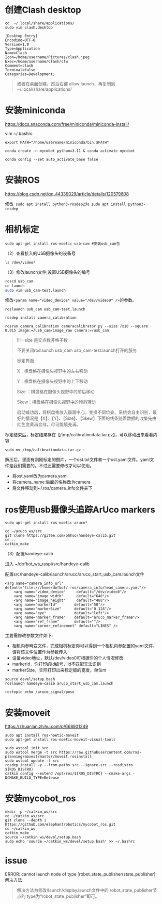

# 创建Clash desktop

```
cd  ~/.local/share/applications/
sudo vim clash.desktop
```

```
[Desktop Entry]
Encoding=UTF-8
Version=1.0
Type=Application
Name=Clash
Icon=/home/username/Pictures/clash.jpeg
Exec=/home/username/Clash/cfw
Comment=clash
Terminal=false
Categories=Development;
```

> 或者在桌面创建，然后右键 allow launch，再复制到~/.local/share/applications/

# 安装miniconda

https://docs.anaconda.com/free/miniconda/miniconda-install/

vim ~/.bashrc 

```
export PATH="/home/username/miniconda/bin:$PATH"
```

```
conda create -n mycobot python=3.11 & conda activate mycobot
```

```
conda config --set auto_activate_base false
```



# 安装ROS

https://blog.csdn.net/qq_44339029/article/details/120579608

修改` sudo apt install python3-rosdep2`为` sudo apt install python3-rosdep`

# 相机标定

```
sudo apt-get install ros-noetic-usb-cam #安装usb_cam包
```

（2）查看接入的USB摄像头的设备号

```cobol
ls /dev/video*
```

（3）修改launch文件,设置USB摄像头的编号

```bash
roscd usb_cam
cd launch
sudo vim usb_cam-test.launch 
```

修改`<param name="video_device" value="/dev/video0" />`的参数。

```
roslaunch usb_cam usb_cam-test.launch
```

```
rosdep install camera_calibration
```

```
rosrun camera_calibration cameracalibrator.py --size 7x10 --square 0.015 image:=/usb_cam/image_raw camera:=/usb_cam
```

> !!!--size 是交点数非格子数
>
> 不要关闭roslaunch usb_cam usb_cam-test.launch打开的服务

>标定界面
>
>X：棋盘格在摄像头视野中的左右移动
>
>Y：棋盘格在摄像头视野中的上下移动
>
>Size  ：棋盘格在摄像头视野中的前后移动
>
>Skew：棋盘格在摄像头视野中的倾斜转动
>
>启动成功后，将棋盘格放入画面中心，变换不同位姿。系统会自主识别，最好的情况是【X】、【Y】、【Size】、【Skew】下面的线条随着数据的收集先由红色变黄再变绿，尽可能填充满。

标定结束后，标定结果存在【/tmp/calibrationdata.tar.gz】，可以移动出来看看内容

```
sudo mv /tmp/calibrationdata.tar.gz ~
```

解压后，里面有刚刚标定的图片，一个ost.txt文件和一个ost.yaml文件。yaml文件是我们需要的，不过还需要修改才可以使用。

- 将ost.yaml改为camera.yaml
- 将camera_name:后面的名称改为camera
- 将文件移动到~/.ros/camera_info文件夹下

# ros使用usb摄像头追踪ArUco markers

```
sudo apt-get install ros-noetic-aruco*
```

```
cd ~/aruco_ws/src
git clone https://gitee.com/ohhuo/handeye-calib.git
cd ..
catkin_make
```

（3）配置handeye-calib

进入 ~/dofbot_ws_raspi/src/handeye-calib

配置src/handeye-calib/launch/aruco/aruco_start_usb_cam.launch文件



    <arg name="camera_info_url"  default="file:///home/dofbot/.ros/camera_info/head_camera.yaml"/>
        <arg name="video_device"     default="/dev/video0"/>
        <arg name="image_width"      default="640"/>
        <arg name="image_height"     default="480"/>
    	<arg name="markerId"        default="50"/>
    	<arg name="markerSize"      default="0.128"/>    
    	<arg name="eye"             default="left"/>
    	<arg name="marker_frame"    default="aruco_marker_frame"/>
    	<arg name="ref_frame"       default=""/>  
    	<arg name="corner_refinement" default="LINES" />

主要需修改参数文件如下:

- 相机内参畸变文件，完成相机标定你可以得到一个相机内参配置的yaml文件，请将该文件位置作为参数传入
- 设备video地址，默认/dev/video0可根据你的个人情况修改
- markerId，你打印的id编号，id不匹配无法识别
- markerSize，实际打印出来标定版的宽度，单位m

```
source devel/setup.bash
roslaunch handeye-calib aruco_start_usb_cam.launch
```

```
rostopic echo /aruco_signal/pose
```

# 安装moveit

https://zhuanlan.zhihu.com/p/668901249

```
sudo apt install ros-noetic-moveit
sudo apt-get install ros-noetic-moveit-visual-tools
```

```
sudo wstool init src
sudo wstool merge -t src https://raw.githubusercontent.com/ros-planning/moveit/master/moveit.rosinstall
sudo wstool update -t src
rosdep install -y --from-paths src --ignore-src --rosdistro ${ROS_DISTRO}
catkin config --extend /opt/ros/${ROS_DISTRO} --cmake-args -DCMAKE_BUILD_TYPE=Release          
```



# 安装mycobot_ros

```
mkdir -p ~/catkin_ws/src
cd ~/catkin_ws/src
git clone --depth 1 https://github.com/elephantrobotics/mycobot_ros.git
cd ~/catkin_ws
catkin_make
source ~/catkin_ws/devel/setup.bash
sudo echo 'source ~/catkin_ws/devel/setup.bash' >> ~/.bashrc
```

# issue

ERROR: cannot launch node of type [robot_state_publisher/state_publisher]:解决方法

> 解决方法为修改/launch/display.launch文件中的 robot_state_publisher节点的 type为“robot_state_publisher”即可。

